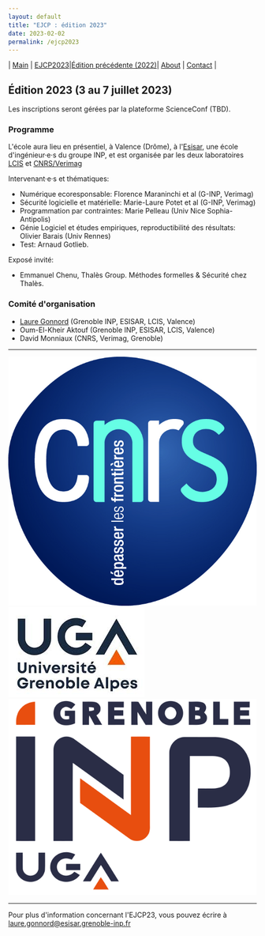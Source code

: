 ```yaml
---
layout: default
title: "EJCP : édition 2023"
date: 2023-02-02
permalink: /ejcp2023
---
```


| [Main](./index) | [EJCP2023](./ejcp2023)|[Édition précédente (2022)](./ejcp2022)| [About](./about) | [Contact](./contact) |


## Édition 2023 (3 au 7 juillet 2023)

 Les inscriptions seront gérées par la plateforme ScienceConf (TBD). 

### Programme

L'école aura lieu en présentiel, à Valence (Drôme), à l'[Esisar](https://esisar.grenoble-inp.fr/), une école d'ingénieur·e·s du groupe INP, et est organisée par les deux laboratoires  [LCIS](https://lcis.grenoble-inp.fr/) et [CNRS/Verimag](https://www-verimag.imag.fr/)


Intervenant·e·s et thématiques:
* Numérique ecoresponsable: Florence Maraninchi et al (G-INP, Verimag)
* Sécurité logicielle et matérielle: Marie-Laure Potet et al (G-INP, Verimag)
* Programmation par contraintes: Marie Pelleau (Univ Nice Sophia-Antipolis)
* Génie Logiciel et études empiriques, reproductibilité des résultats: Olivier Barais (Univ Rennes)
* Test: Arnaud Gotlieb.

Exposé invité:
* Emmanuel Chenu, Thalès Group. Méthodes formelles & Sécurité chez Thalès.


### Comité d'organisation
 * [Laure Gonnord](https://laure.gonnord.org/pro/) (Grenoble INP, ESISAR, LCIS, Valence)
 * Oum-El-Kheir Aktouf (Grenoble INP, ESISAR, LCIS, Valence)
 * David Monniaux (CNRS, Verimag, Grenoble)

---
![LOGO CNRS](_logos/cnrs_original.jpg)
![LOGO UGA](_logos/UGAlogo.jpg)
![LOGO INP](_logos/logoINP.png)

---
Pour plus d'information concernant l'EJCP23, vous pouvez écrire à
 [laure.gonnord@esisar.grenoble-inp.fr](mailto:laure.gonnord@esisar.grenoble-inp.fr)
